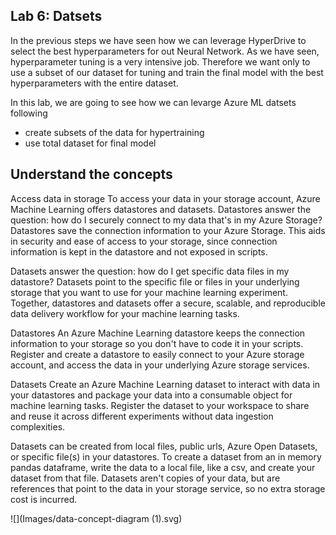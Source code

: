 ## Lab 6: Datsets ##
In the previous steps we have seen how we can leverage HyperDrive to select the best hyperparameters for out Neural Network. As we have seen, hyperparameter tuning is a very intensive job. Therefore we want only to use a subset of our dataset for tuning and train the final model with the best hyperparameters with the entire dataset.

In this lab, we are going to see how we can levarge Azure ML datsets following
- create subsets of the data for hypertraining
- use total dataset for final model

## Understand the concepts 
Access data in storage
To access your data in your storage account, Azure Machine Learning offers datastores and datasets. Datastores answer the question: how do I securely connect to my data that's in my Azure Storage? Datastores save the connection information to your Azure Storage. This aids in security and ease of access to your storage, since connection information is kept in the datastore and not exposed in scripts.

Datasets answer the question: how do I get specific data files in my datastore? Datasets point to the specific file or files in your underlying storage that you want to use for your machine learning experiment. Together, datastores and datasets offer a secure, scalable, and reproducible data delivery workflow for your machine learning tasks.

Datastores
An Azure Machine Learning datastore keeps the connection information to your storage so you don't have to code it in your scripts. Register and create a datastore to easily connect to your Azure storage account, and access the data in your underlying Azure storage services.

Datasets
Create an Azure Machine Learning dataset to interact with data in your datastores and package your data into a consumable object for machine learning tasks. Register the dataset to your workspace to share and reuse it across different experiments without data ingestion complexities.

Datasets can be created from local files, public urls, Azure Open Datasets, or specific file(s) in your datastores. To create a dataset from an in memory pandas dataframe, write the data to a local file, like a csv, and create your dataset from that file. Datasets aren't copies of your data, but are references that point to the data in your storage service, so no extra storage cost is incurred.

![](Images/data-concept-diagram (1).svg)